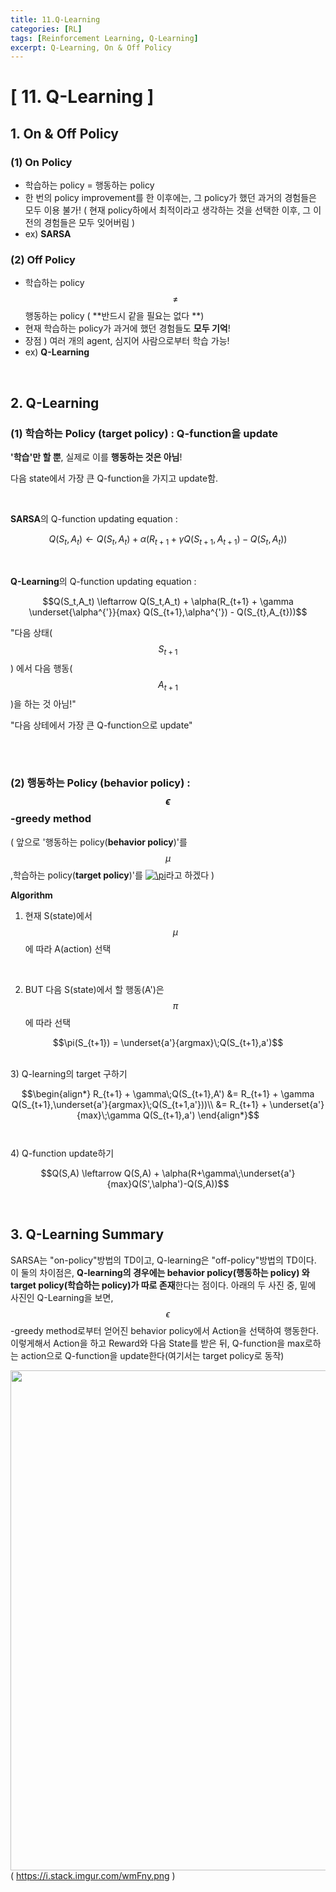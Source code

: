```yaml
---
title: 11.Q-Learning
categories: [RL]
tags: [Reinforcement Learning, Q-Learning]
excerpt: Q-Learning, On & Off Policy
---
```

<script src="https://cdn.mathjax.org/mathjax/latest/MathJax.js?config=TeX-AMS-MML_HTMLorMML" type="text/javascript"></script>

# [ 11. Q-Learning ]

## 1. On & Off Policy
### (1) On Policy
- 학습하는 policy = 행동하는 policy
- 한 번의 policy improvement를 한 이후에는, 그 policy가 했던 과거의 경험들은 모두 이용 불가! 
  ( 현재 policy하에서 최적이라고 생각하는 것을 선택한 이후,
  그 이전의 경험들은 모두 잊어버림 )
- ex) **SARSA**
  

### (2) Off Policy
- 학습하는 policy $$\neq$$ 행동하는 policy ( **반드시 같을 필요는 없다 **)
- 현재 학습하는 policy가 과거에 했던 경험들도 **모두 기억**!
- 장점 ) 여러 개의 agent, 심지어 사람으로부터 학습 가능!
- ex) **Q-Learning**

<br>



## 2. Q-Learning
### (1) 학습하는 Policy (target policy) : Q-function을 update
**'학습'만 할 뿐**, 실제로 이를 **행동하는 것은 아님**! <br>

다음 state에서 가장 큰 Q-function을 가지고 update함.

<br>

**SARSA**의 Q-function updating equation : <br>

$$Q(S_t,A_t) \leftarrow Q(S_t,A_t) + \alpha(R_{t+1} + \gamma Q(S_{t+1},A_{t+1}) - Q(S_{t},A_{t}))$$

<br>

**Q-Learning**의 Q-function updating equation : <br>

$$Q(S_t,A_t) \leftarrow Q(S_t,A_t) + \alpha(R_{t+1} + \gamma \underset{\alpha^{'}}{max} Q(S_{t+1},\alpha^{'}) - Q(S_{t},A_{t}))$$



"다음 상태($$S_{t+1}$$) 에서 다음 행동($$A_{t+1}$$)을 하는 것 아님!" <br>

"다음 상테에서 가장 큰 Q-function으로 update"

<br>

<br>

### (2) 행동하는 Policy (behavior policy) : $$\epsilon$$-greedy method
( 앞으로 '행동하는 policy(**behavior policy**)'를 $$\mu$$,학습하는 policy(**target policy**)'를 <a href="https://www.codecogs.com/eqnedit.php?latex=\pi" target="_blank"><img src="https://latex.codecogs.com/gif.latex?\pi" title="\pi" /></a>라고 하겠다 ) <br>

**Algorithm**

1) 현재 S(state)에서 $$\mu$$ 에 따라 A(action) 선택

<br>

2) BUT 다음 S(state)에서 할 행동(A')은 $$\pi$$ 에 따라 선택 

$$\pi(S_{t+1}) = \underset{a'}{argmax}\;Q(S_{t+1},a')$$

<br>
3) Q-learning의 target 구하기  

$$\begin{align*}
R_{t+1} + \gamma\;Q(S_{t+1},A') &= R_{t+1} + \gamma Q(S_{t+1},\underset{a'}{argmax}\;Q(S_{t+1,a'}))\\
&= R_{t+1} + \underset{a'}{max}\;\gamma Q(S_{t+1},a')
\end{align*}$$ <br><br>
4) Q-function update하기 

$$Q(S,A) \leftarrow Q(S,A) + \alpha(R+\gamma\;\underset{a'}{max}Q(S',\alpha')-Q(S,A))$$

<br>

## 3. Q-Learning Summary
SARSA는 "on-policy"방법의 TD이고, Q-learning은 "off-policy"방법의 TD이다. 이 둘의 차이점은, **Q-learning의 경우에는 behavior policy(행동하는 policy)
와 target policy(학습하는 policy)가 따로 존재**한다는 점이다. 아래의 두 사진 중, 밑에 사진인 Q-Learning을 보면, $$\epsilon$$-greedy method로부터 얻어진 behavior policy에서 Action을 선택하여 행동한다. 
이렇게해서 Action을 하고 Reward와 다음 State를 받은 뒤, Q-function을 max로하는 action으로 Q-function을 update한다(여기서는 target policy로 동작)

<img src="https://i.stack.imgur.com/wmFny.png" width="800" /> <br>
(  https://i.stack.imgur.com/wmFny.png )

